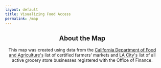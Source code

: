 ```yaml
---
layout: default
title: Visualizing Food Access
permalink: /map
---
```


<head>
  <link rel="stylesheet" href="style.css">
  
  <link rel="stylesheet" href="https://unpkg.com/leaflet@1.9.3/dist/leaflet.css"
     integrity="sha256-kLaT2GOSpHechhsozzB+flnD+zUyjE2LlfWPgU04xyI="
     crossorigin=""/>

  <script src="https://unpkg.com/leaflet@1.9.3/dist/leaflet.js"
     integrity="sha256-WBkoXOwTeyKclOHuWtc+i2uENFpDZ9YPdf5Hf+D7ewM="
     crossorigin=""></script>
</head>

<center> 
  <h2>About the Map</h2>

  This map was created using data from the <a href="https://www.cdfa.ca.gov/is/docs/CurrentMrktsCounty.pdf">California Department of Food and Agriculture's</a> list of certified farmers' markets and <a href ="https://data.lacity.org/Administration-Finance/Grocery-Stores/g986-7yf9">LA City's</a> list of all active grocery store businesses registered with the Office of Finance.

  <p> </p>

  <div id="geoMap"></div>

</center>

<script>
  var geoMap = L.map('geoMap').setView([34, -118], 9);

  L.tileLayer('https://tile.openstreetmap.org/{z}/{x}/{y}.png', {
    maxZoom: 19,
    attribution: '&copy; <a href="http://www.openstreetmap.org/copyright">OpenStreetMap</a>'
  }).addTo(geoMap);

  var groceryStyle = {
    "type": "Point",
    "color": "#ff7800",
    "weight": 5,
    "opacity": 0.65
  };

  fetch("Grocery_Stores.geojson").then(res => res.json()).then(data => {
    // add GeoJSON layer to the map once the file is loaded
    L.geoJson(data).addTo(geoMap);
  });

  fetch("Farmers_Markets.geojson").then(res => res.json()).then(data => {
    // add GeoJSON layer to the map once the file is loaded
    L.geoJson(data).addTo(geoMap);
  });

  var LeafIcon = L.Icon.extend({
    options: {
      shadowUrl: 'leaflet/images/marker-shadow.png',
      iconSize: [38, 95],
      shadowSize:   [50, 64],
      iconAnchor:   [22, 94],
      shadowAnchor: [4, 62],
      popupAnchor:  [-3, -76]
    }
  });

  var greenIcon = new LeafIcon({iconUrl: 'leaflet/images/marker-icon-green.png'});
  L.marker([34, -118], {icon:greenIcon}).addTo(geoMap).bindPopup("I am a green leaf.");
</script>
